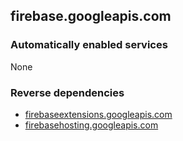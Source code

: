 ## firebase.googleapis.com

### Automatically enabled services

None

### Reverse dependencies

* [firebaseextensions.googleapis.com](../firebaseextensions.googleapis.com/)
* [firebasehosting.googleapis.com](../firebasehosting.googleapis.com/)
